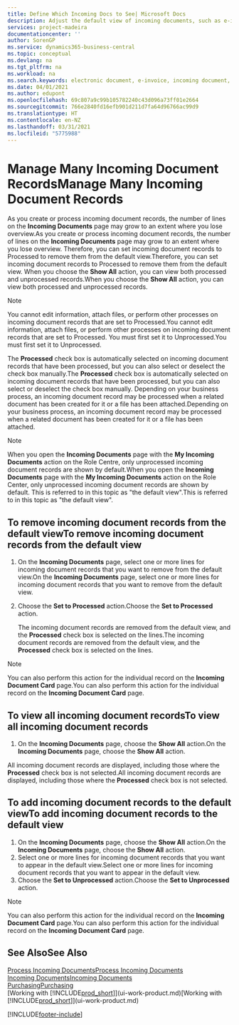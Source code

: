 ```yaml
---
title: Define Which Incoming Docs to See| Microsoft Docs
description: Adjust the default view of incoming documents, such as e-invoices, to improve your overview of processed and unprocessed records.
services: project-madeira
documentationcenter: ''
author: SorenGP
ms.service: dynamics365-business-central
ms.topic: conceptual
ms.devlang: na
ms.tgt_pltfrm: na
ms.workload: na
ms.search.keywords: electronic document, e-invoice, incoming document, OCR, ecommerce, document exchange, import invoice
ms.date: 04/01/2021
ms.author: edupont
ms.openlocfilehash: 69c807a9c99b105782240c43d096a73ff01e2664
ms.sourcegitcommit: 766e2840fd16efb901d211d7fa64d96766ac99d9
ms.translationtype: HT
ms.contentlocale: en-NZ
ms.lasthandoff: 03/31/2021
ms.locfileid: "5775988"
---
```

# <a name="manage-many-incoming-document-records"></a><span data-ttu-id="83850-103">Manage Many Incoming Document Records</span><span class="sxs-lookup"><span data-stu-id="83850-103">Manage Many Incoming Document Records</span></span>
<span data-ttu-id="83850-104">As you create or process incoming document records, the number of lines on the **Incoming Documents** page may grow to an extent where you lose overview.</span><span class="sxs-lookup"><span data-stu-id="83850-104">As you create or process incoming document records, the number of lines on the **Incoming Documents** page may grow to an extent where you lose overview.</span></span> <span data-ttu-id="83850-105">Therefore, you can set incoming document records to Processed to remove them from the default view.</span><span class="sxs-lookup"><span data-stu-id="83850-105">Therefore, you can set incoming document records to Processed to remove them from the default view.</span></span> <span data-ttu-id="83850-106">When you choose the **Show All** action, you can view both processed and unprocessed records.</span><span class="sxs-lookup"><span data-stu-id="83850-106">When you choose the **Show All** action, you can view both processed and unprocessed records.</span></span>

> [!NOTE]  
>   <span data-ttu-id="83850-107">You cannot edit information, attach files, or perform other processes on incoming document records that are set to Processed.</span><span class="sxs-lookup"><span data-stu-id="83850-107">You cannot edit information, attach files, or perform other processes on incoming document records that are set to Processed.</span></span> <span data-ttu-id="83850-108">You must first set it to Unprocessed.</span><span class="sxs-lookup"><span data-stu-id="83850-108">You must first set it to Unprocessed.</span></span>

<span data-ttu-id="83850-109">The **Processed** check box is automatically selected on incoming document records that have been processed, but you can also select or deselect the check box manually.</span><span class="sxs-lookup"><span data-stu-id="83850-109">The **Processed** check box is automatically selected on incoming document records that have been processed, but you can also select or deselect the check box manually.</span></span> <span data-ttu-id="83850-110">Depending on your business process, an incoming document record may be processed when a related document has been created for it or a file has been attached.</span><span class="sxs-lookup"><span data-stu-id="83850-110">Depending on your business process, an incoming document record may be processed when a related document has been created for it or a file has been attached.</span></span>

> [!NOTE]  
>   <span data-ttu-id="83850-111">When you open the **Incoming Documents** page with the **My Incoming Documents** action on the Role Centre, only unprocessed incoming document records are shown by default.</span><span class="sxs-lookup"><span data-stu-id="83850-111">When you open the **Incoming Documents** page with the **My Incoming Documents** action on the Role Center, only unprocessed incoming document records are shown by default.</span></span> <span data-ttu-id="83850-112">This is referred to in this topic as "the default view".</span><span class="sxs-lookup"><span data-stu-id="83850-112">This is referred to in this topic as "the default view".</span></span>

## <a name="to-remove-incoming-document-records-from-the-default-view"></a><span data-ttu-id="83850-113">To remove incoming document records from the default view</span><span class="sxs-lookup"><span data-stu-id="83850-113">To remove incoming document records from the default view</span></span>
1. <span data-ttu-id="83850-114">On the **Incoming Documents** page, select one or more lines for incoming document records that you want to remove from the default view.</span><span class="sxs-lookup"><span data-stu-id="83850-114">On the **Incoming Documents** page, select one or more lines for incoming document records that you want to remove from the default view.</span></span>
2. <span data-ttu-id="83850-115">Choose the **Set to Processed** action.</span><span class="sxs-lookup"><span data-stu-id="83850-115">Choose the **Set to Processed** action.</span></span>

    <span data-ttu-id="83850-116">The incoming document records are removed from the default view, and the **Processed** check box is selected on the lines.</span><span class="sxs-lookup"><span data-stu-id="83850-116">The incoming document records are removed from the default view, and the **Processed** check box is selected on the lines.</span></span>

> [!NOTE]  
>   <span data-ttu-id="83850-117">You can also perform this action for the individual record on the **Incoming Document Card** page.</span><span class="sxs-lookup"><span data-stu-id="83850-117">You can also perform this action for the individual record on the **Incoming Document Card** page.</span></span>

## <a name="to-view-all-incoming-document-records"></a><span data-ttu-id="83850-118">To view all incoming document records</span><span class="sxs-lookup"><span data-stu-id="83850-118">To view all incoming document records</span></span>
1. <span data-ttu-id="83850-119">On the **Incoming Documents** page, choose the **Show All** action.</span><span class="sxs-lookup"><span data-stu-id="83850-119">On the **Incoming Documents** page, choose the **Show All** action.</span></span>

<span data-ttu-id="83850-120">All incoming document records are displayed, including those where the **Processed** check box is not selected.</span><span class="sxs-lookup"><span data-stu-id="83850-120">All incoming document records are displayed, including those where the **Processed** check box is not selected.</span></span>

## <a name="to-add-incoming-document-records-to-the-default-view"></a><span data-ttu-id="83850-121">To add incoming document records to the default view</span><span class="sxs-lookup"><span data-stu-id="83850-121">To add incoming document records to the default view</span></span>
1. <span data-ttu-id="83850-122">On the **Incoming Documents** page, choose the **Show All** action.</span><span class="sxs-lookup"><span data-stu-id="83850-122">On the **Incoming Documents** page, choose the **Show All** action.</span></span>
2. <span data-ttu-id="83850-123">Select one or more lines for incoming document records that you want to appear in the default view.</span><span class="sxs-lookup"><span data-stu-id="83850-123">Select one or more lines for incoming document records that you want to appear in the default view.</span></span>
3. <span data-ttu-id="83850-124">Choose the **Set to Unprocessed** action.</span><span class="sxs-lookup"><span data-stu-id="83850-124">Choose the **Set to Unprocessed** action.</span></span>  

> [!NOTE]  
>   <span data-ttu-id="83850-125">You can also perform this action for the individual record on the **Incoming Document Card** page.</span><span class="sxs-lookup"><span data-stu-id="83850-125">You can also perform this action for the individual record on the **Incoming Document Card** page.</span></span>

## <a name="see-also"></a><span data-ttu-id="83850-126">See Also</span><span class="sxs-lookup"><span data-stu-id="83850-126">See Also</span></span>
[<span data-ttu-id="83850-127">Process Incoming Documents</span><span class="sxs-lookup"><span data-stu-id="83850-127">Process Incoming Documents</span></span>](across-process-income-documents.md)  
[<span data-ttu-id="83850-128">Incoming Documents</span><span class="sxs-lookup"><span data-stu-id="83850-128">Incoming Documents</span></span>](across-income-documents.md)  
[<span data-ttu-id="83850-129">Purchasing</span><span class="sxs-lookup"><span data-stu-id="83850-129">Purchasing</span></span>](purchasing-manage-purchasing.md)  
<span data-ttu-id="83850-130">[Working with [!INCLUDE[prod_short](includes/prod_short.md)]](ui-work-product.md)</span><span class="sxs-lookup"><span data-stu-id="83850-130">[Working with [!INCLUDE[prod_short](includes/prod_short.md)]](ui-work-product.md)</span></span>


[!INCLUDE[footer-include](includes/footer-banner.md)]